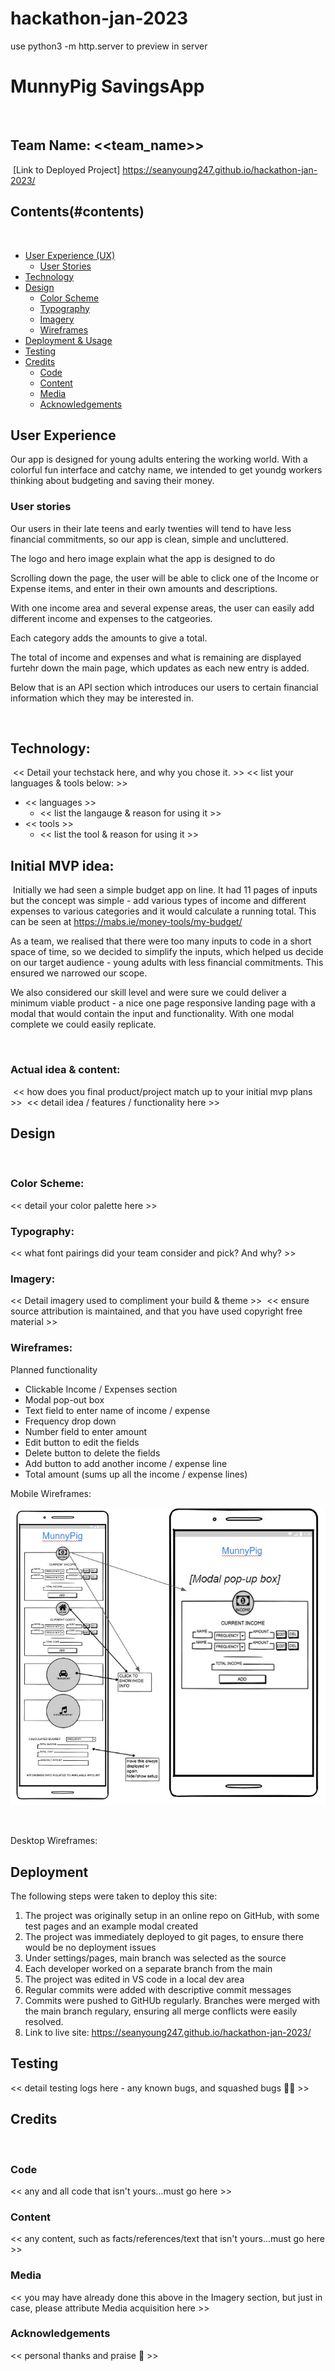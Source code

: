 # hackathon-jan-2023
use python3 -m http.server to preview in server

# MunnyPig SavingsApp
​
## Team Name: <<team_name>>
​
[Link to Deployed Project]
https://seanyoung247.github.io/hackathon-jan-2023/
​
## Contents(#contents)
​
* [User Experience (UX)](#user-experience)
  * [User Stories](#user-stories)
* [Technology](#technology)
* [Design](#design)
  * [Color Scheme](#color-scheme)
  * [Typography](#typography)
  * [Imagery](#imagery)
  * [Wireframes](#wireframes)
* [Deployment & Usage](#deployment)
* [Testing](#testing)
* [Credits](#credits)
  * [Code](#code)
  * [Content](#content)
  * [Media](#media)
  * [Acknowledgements](#acknowledgements)
​
## User Experience
Our app is designed for young adults entering the working world.  With a colorful fun interface and catchy name, we intended to get youndg workers thinking about budgeting and saving their money.
​
### User stories
Our users in their late teens and early twenties will tend to have less financial commitments, so our app is clean, simple and uncluttered.  

The logo and hero image explain what the app is designed to do

Scrolling down the page, the user will be able to click one of the Income or Expense items, and enter in their own amounts and descriptions.

With one income area and several expense areas, the user can easily add different income and expenses to the catgeories.

Each category adds the amounts to give a total.

The total of income and expenses and what is remaining are displayed furtehr down the main page, which updates as each new entry is added.

Below that is an API section which introduces our users to certain financial information which they may be interested in.

​
## Technology:
​
<< Detail your techstack here, and why you chose it. >>
​
<< list your languages & tools below: >>
​
*  << languages >>
	* << list the langauge & reason for using it >>
​
* << tools >>
  * << list the tool & reason for using it >>
​
## Initial MVP idea:
​
Initially we had seen a simple budget app on line.  It had 11 pages of inputs but the concept was simple - add various types of income and different expenses to various categories and it would calculate a running total.  This can be seen at https://mabs.ie/money-tools/my-budget/

As a team, we realised that there were too many inputs to code in a short space of time, so we decided to simplify the inputs, which helped us decide on our target audience - young adults with less financial commitments.  This ensured we narrowed our scope.

We also considered our skill level and were sure we could deliver a minimum viable product - a nice one page responsive landing page with a modal that would contain the input and functionality.  With one modal complete we could easily replicate.

​
### Actual idea & content:
​
<< how does you final product/project match up to your initial mvp plans >>
​
<< detail idea / features / functionality here >>
​
## Design
​
### Color Scheme:
<< detail your color palette here >>
​
### Typography:
<< what font pairings did your team consider and pick? And why? >>
​
### Imagery:
<< Detail imagery used to compliment your build & theme >>
​
<< ensure source attribution is maintained, and that you have used copyright free material >>
​
### Wireframes:

Planned functionality

 * Clickable Income / Expenses section
 * Modal pop-out box
 * Text field to enter name of income / expense
 * Frequency drop down
 * Number field to enter amount
 * Edit button to edit the fields
 * Delete button to delete the fields
 * Add button to add another income / expense line
 * Total amount (sums up all the income / expense lines)
​

Mobile Wireframes:

<img src="assets/images/readme-images/readme-wire-frame-mobile.jpg">
​

​

Desktop Wireframes:
​​

## Deployment
The following steps were taken to deploy this site:

1. The project was originally setup in an online repo on GitHub, with some test pages and an example modal created
2.  The project was immediately deployed to git pages, to ensure there would be no deployment issues
3. Under settings/pages, main branch was selected as the source
4. Each developer worked on a separate branch from the main
5. The project was edited in VS code in a local dev area  
6. Regular commits were added with descriptive commit messages
7. Commits were pushed to GitHUb regularly.  Branches were merged with the main branch regulary, ensuring all merge conflicts were easily resolved.  
8. Link to live site: https://seanyoung247.github.io/hackathon-jan-2023/
​
## Testing
<< detail testing logs here - any known bugs, and squashed bugs 🐛🐛 >>
​
## Credits
​
### Code
<< any and all code that isn't yours...must go here >>
​
### Content
<< any content, such as facts/references/text that isn't yours...must go here >>
​
### Media
<< you may have already done this above in the Imagery section, but just in case, please attribute Media acquisition here >>
​
### Acknowledgements
<< personal thanks and praise 🙌 >>